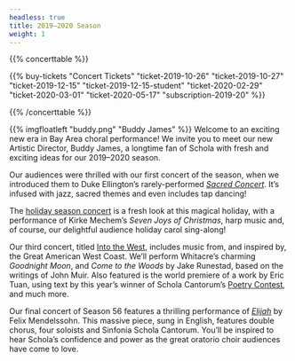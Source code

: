 ```yaml
---
headless: true
title: 2019–2020 Season
weight: 1
---
```


{{% concerttable %}}

{{% buy-tickets "Concert Tickets" "ticket-2019-10-26" "ticket-2019-10-27" "ticket-2019-12-15" "ticket-2019-12-15-student" "ticket-2020-02-29" "ticket-2020-03-01" "ticket-2020-05-17" "subscription-2019-20" %}}  

{{% /concerttable %}}

{{% imgfloatleft "buddy.png" "Buddy James" %}}
Welcome to an exciting new era in Bay Area choral performance! We invite you to
meet our new Artistic Director, Buddy James, a longtime fan of Schola with fresh
and exciting ideas for our 2019–2020 season.

Our audiences were thrilled with our first concert of the season,
when we introduced them to Duke Ellington’s rarely-performed
_[Sacred Concert](/concerts/schola-swings)_. It’s infused with jazz, sacred themes
and even includes tap dancing!

The [holiday season concert](/concerts/the-joys-of-christmas) is a fresh look at
this magical holiday, with a performance of Kirke Mechem’s _Seven Joys of
Christmas_, harp music and, of course, our delightful audience holiday carol
sing-along!

Our third concert, titled [Into the West](/concerts/into-the-west), includes
music from, and inspired by, the Great American West Coast. We’ll perform
Whitacre’s charming _Goodnight Moon_, and _Come to the Woods_ by Jake Runestad,
based on the writings of John Muir. Also featured is the world premiere of a
work by Eric Tuan, using text by this year’s winner of Schola Cantorum’s
[Poetry Contest](/poetry), and much more.

Our final concert of Season 56 features a thrilling performance of
_[Elijah](/concerts/elijah)_ by Felix Mendelssohn. This massive piece, sung in
English, features double chorus, four soloists and Sinfonia Schola Cantorum.
You’ll be inspired to hear Schola’s confidence and power as the great oratorio
choir audiences have come to love.
